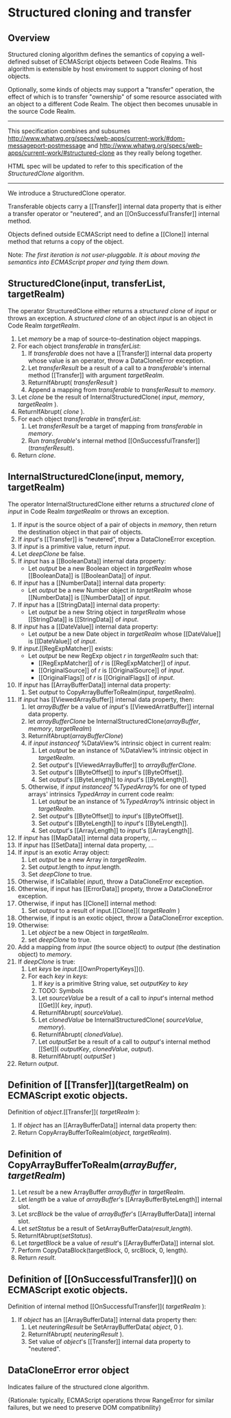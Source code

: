# Structured cloning and transfer
## Overview

Structured cloning algorithm defines the semantics of copying a well-defined subset of ECMAScript 
objects between Code Realms. This algorithm is extensible by host enviroment to support cloning of host objects.

Optionally, some kinds of objects may support a "transfer" operation, the effect of which is to transfer 
"ownership" of some resource associated with an object to a different Code Realm. 
The object then becomes unusable in the source Code Realm. 

----

This specification combines and subsumes http://www.whatwg.org/specs/web-apps/current-work/#dom-messageport-postmessage and 
http://www.whatwg.org/specs/web-apps/current-work/#structured-clone as they really belong together.

HTML spec will be updated to refer to this specification of the _StructuredClone_ algorithm.

----

We introduce a StructuredClone operator.

Transferable objects carry a [[Transfer]] internal data property that is either a transfer operator or "neutered", 
and an [[OnSuccessfulTransfer]] internal method.

Objects defined outside ECMAScript need to define a [[Clone]] internal method that returns a copy of the 
object.

Note: _The first iteration is not user-pluggable. It is about moving the semantics into ECMAScript
proper and tying them down._


## StructuredClone(input, transferList, targetRealm)

The operator StructuredClone either returns a _structured clone_ of _input_ or throws an exception.
A _structured clone_ of an object _input_ is an object in Code Realm _targetRealm_.

1. Let _memory_ be a map of source-to-destination object mappings.
1. For each object _transferable_ in _transferList_:
    1. If _transferable_ does not have a [[Transfer]] internal data property whose value is an operator, 
       throw a DataCloneError exception.
    1. Let _transferResult_ be a result of a call to a _transferable_'s internal method 
        \[[Transfer]] with argument _targetRealm_.
    2. ReturnIfAbrupt( _transferResult_ )
    1. Append a mapping from _transferable_ to _transferResult_ to _memory_.
1. Let _clone_ be the result of InternalStructuredClone( _input_, _memory_, _targetRealm_ ).
1. ReturnIfAbrupt( _clone_ ).
1. For each object _transferable_ in _transferList_:
    1. Let _transferResult_ be a target of mapping from _transferable_ in _memory_.  
    1. Run _transferable_'s internal method \[\[OnSuccessfulTransfer\]\]\(_transferResult_).
1. Return _clone_.


## InternalStructuredClone(input, memory, targetRealm)

The operator InternalStructuredClone either returns a _structured clone_ of _input_ in Code Realm _targetRealm_
or throws an exception.

1. If _input_ is the source object of a pair of objects in _memory_, then return the destination object in that pair of objects.
1. If _input_'s [[Transfer]] is “neutered”, throw a DataCloneError exception.
1. If _input_ is a primitive value, return _input_.
1. Let _deepClone_ be false.
1. If _input_ has a [[BooleanData]] internal data property:
   *  Let _output_ be a new Boolean object in _targetRealm_ whose [[BooleanData]] is [[BooleanData]] of _input_.
1. If _input_ has a [[NumberData]] internal data property: 
   *  Let _output_ be a new Number object in _targetRealm_ whose [[NumberData]] is [[NumberData]] of _input_.
1. If _input_ has a [[StringData]] internal data property: 
   *  Let _output_ be a new String object in _targetRealm_ whose [[StringData]] is [[StringData]] of _input_.
1. If _input_ has a [[DateValue]] internal data property:
    * Let _output_ be a new Date object in _targetRealm_ whose [[DateValue]] is [[DateValue]] of _input_.
1. If _input_.[[RegExpMatcher]] exists: 
    * Let _output_ be   new RegExp object _r_ in _targetRealm_ such that: 
        * [[RegExpMatcher]] of _r_ is [[RegExpMatcher]] of _input_.
        * [[OriginalSource]] of _r_ is [[OriginalSource]] of _input_.
        * [[OriginalFlags]] of _r_ is [[OriginalFlags]] of _input_.
1. If _input_ has [[ArrayBufferData]] internal data property:
    1. Set _output_ to CopyArrayBufferToRealm\(_input_, _targetRealm_).
1. If _input_ has \[\[ViewedArrayBuffer]] internal data property, then:
    1. let _arrayBuffer_ be a value of _input_'s \[\[ViewedArratBuffer]] internal data property.   
    1. let _arrayBufferClone_ be InternalStructuredClone\(_arrayBuffer_, _memory_, _targetRealm_)
    2. ReturnIfAbrupt\(_arrayBufferClone_\)
    1. if _input_ *instanceof* %DataView% intrinsic object in current realm:
       1. Let _output_ be an instance of %DataView% intrinsic object in _targetRealm_.
       1. Set _output_'s \[\[ViewedArrayBuffer\]\] to _arrayBufferClone_.
       1. Set _output_'s \[\[ByteOffset\]\] to _input_'s \[\[ByteOffset\]\].
       1. Set _output_'s \[\[ByteLength\]\] to _input_'s \[\[ByteLength\]\].
    1. Otherwise, if _input_ *instanceof* %_TypedArray_% for one of typed arrays' intrinsics _TypedArray_ in
       current code realm:
       1. Let _output_ be an instance of %_TypedArray_% intrinsic object in _targetRealm_.
       1. Set _output_'s \[\[ByteOffset\]\] to _input_'s \[\[ByteOffset\]\].
       1. Set _output_'s \[\[ByteLength\]\] to _input_'s \[\[ByteLength\]\].
       1. Set _output_'s \[\[ArrayLength\]\] to _input_'s \[\[ArrayLength\]\].
1. If _input_ has [[MapData]] internal data property, ...
1. If _input_ has [[SetData]] internal data property, ...
1. If _input_ is an exotic Array object:
    1. Let _output_ be a new Array in _targetRealm_.
    1. Set _output_.length to _input_.length.
    1. Set _deepClone_ to true.
1. Otherwise, if IsCallable( _input_), throw a DataCloneError exception.
1. Otherwise, if input has [[ErrorData]] propety, throw a DataCloneError exception.
1. Otherwise, if input has [[Clone]] internal method: 
    1. Set _output_ to a result of input.\[[Clone]]( _targetRealm_ )
1. Otherwise, if input is an exotic object, throw a DataCloneError exception.
1. Otherwise: 
    1. Let _object_ be a new Object in _targetRealm_.
    1. set _deepClone_ to true.
1. Add a mapping from _input_ (the source object) to _output_ (the destination object) to _memory_.
1. If _deepClone_ is true:
   1. Let _keys_ be _input_.[[OwnPropertyKeys]]\().
   1. For each _key_ in _keys_:
      1. If _key_ is a primitive String value, set _outputKey_ to _key_
      1. TODO: Symbols
      1. Let _sourceValue_ be a result of a call to _input_'s internal method [[Get]]\( _key_, _input_).
      1. ReturnIfAbrupt( _sourceValue_).
      1. Let _clonedValue_ be InternalStructuredClone( _sourceValue_, _memory_). 
      1. ReturnIfAbrupt( _clonedValue_).
      1. Let _outputSet_ be a result of a call to _output_'s internal method [[Set]]\( _outputKey_, _clonedValue_, _output_).
      1. ReturnIfAbrupt( _outputSet_ )
1. Return _output_.

## Definition of \[\[Transfer]]\(targetRealm) on ECMAScript exotic objects.

Definition of _object_.\[[Transfer]]\( _targetRealm_ ):

1. If _object_ has an [[ArrayBufferData]] internal data property then:
  1. Return CopyArrayBufferToRealm(_object_, _targetRealm_).


## Definition of CopyArrayBufferToRealm(_arrayBuffer_, _targetRealm_)

1. Let _result_ be a new ArrayBuffer _arrayBuffer_ in _targetRealm_.
1. Let _length_ be a value of _arrayBuffer_'s \[\[ArrayBufferByteLength\]\] internal slot.
1. Let _srcBlock_ be the value of _arrayBuffer_'s \[\[ArrayBufferData\]\] internal slot. 
1. Let _setStatus_ be a result of SetArrayBufferData(_result_,_length_).
1. ReturnIfAbrupt(_setStatus_).
1. Let _targetBlock_ be a value of _result_'s \[\[ArrayBufferData\]\] internal slot.
1. Perform CopyDataBlock(targetBlock, 0, srcBlock, 0, length).
1. Return _result_.

## Definition of \[\[OnSuccessfulTransfer]]\() on ECMAScript exotic objects.

Definition of internal method [[OnSuccessfulTransfer]]\( _targetRealm_ ):

1. If _object_ has an [[ArrayBufferData]] internal data property then:
    1. Let _neuteringResult_ be SetArrayBufferData( _object_, 0 ).
    1. ReturnIfAbrupt( _neuteringResult_ ).
    1. Set value of _object_'s [[Transfer]] internal data property to "neutered".

## DataCloneError error object

Indicates failure of the structured clone algorithm.

{Rationale: typically, ECMAScript operations throw RangeError for similar failures, 
but we need to preserve DOM compatibnility}
